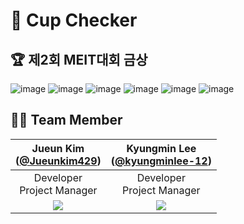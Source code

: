 # 🌱 Cup Checker
## 🏆 제2회 MEIT대회 금상
![image](https://user-images.githubusercontent.com/64300626/185676331-bf9a972b-504b-478f-90ac-413f19837851.png)
![image](https://user-images.githubusercontent.com/64300626/185676348-7ba72115-bca9-49fe-883c-95c09d5e995e.png)
![image](https://user-images.githubusercontent.com/64300626/185676359-f58e678a-4b67-4719-90a6-66c9b16a2166.png)
![image](https://user-images.githubusercontent.com/64300626/185676386-578faf1a-78e6-4582-9aeb-65dca30ecc9a.png)
![image](https://user-images.githubusercontent.com/64300626/185676487-1dfc903b-9524-4541-95f8-66d41bf92847.png)
![image](https://user-images.githubusercontent.com/64300626/185676542-cd6a53c7-e57c-41f1-b318-c3f6c2f41572.png)

## 🙆‍♀ Team Member 
|Jueun Kim<br/>([@Jueunkim429](https://github.com/Jueunkim429))|Kyungmin Lee<br/>([@kyungminlee-12](https://github.com/kyungminlee-12))|
|:----------:|:----------:|
|Developer<br/>Project Manager|Developer<br/>Project Manager|
|![](https://github.com/Jueunkim429.png)|![](https://github.com/kyungminlee-12.png)|
